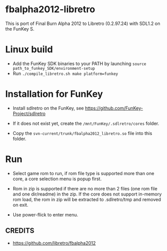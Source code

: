 # fbalpha2012-libretro

This is port of Final Burn Alpha 2012 to Libretro (0.2.97.24) with
SDL1.2 on the FunKey S.

# Linux build

* Add the FunKey SDK binaries to your PATH by launching `source path_to_funkey_SDK/environment-setup`
* Run `./compile_libretro.sh make platform=funkey`

# Installation for FunKey

* Install sdlretro on the FunKey, see
  https://github.com/FunKey-Project/sdlretro

* If it does not exist yet, create the `/mnt/FunKey/.sdlretro/cores`
  folder.

* Copy the `svn-current/trunk/fbalpha2012_libretro.so` file into this
  folder.

# Run

* Select game rom to run, if rom file type is supported more than one
  core, a core selection menu is popup first.

* Rom in zip is supported if there are no more than 2 files (one rom
  file and one dir/readme) in the zip. If the core does not support
  in-memory rom load, the rom in zip will be extracted to
  .sdlretro/tmp and removed on exit.

* Use power-flick to enter menu.

## CREDITS

* https://github.com/libretro/fbalpha2012
